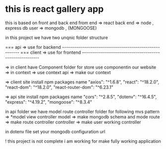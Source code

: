 <h1> this is react gallery app </h1>

this is based on front and back end 
from end =>  react 
back end => node , express 
db user => mongodb , (MONGOOSE)

in this project we have two unqnic folder structure

=== api  => use for backend --------------------------------------------------------
=== client => use for frontend --------------------------------------------------------

=> in client have Component folder for store use componentin our website
=> in context => use context api => make our context

=> client site install npm packages name
    "axios": "^1.6.8",
    "react": "^18.2.0",
    "react-dom": "^18.2.0",
    "react-router-dom": "^6.23.1"
<!-- ------------------------------------------------- -->
=> api site install npm packages name
    "cors": "^2.8.5",
    "dotenv": "^16.4.5",
    "express": "^4.19.2",
    "mongoose": "^8.3.4"

in api folder we have model route controller folder for following mvs pattern 
=> *model view controller
model => make mongodb schema and mode
route => make route controller 
controller => make user working controller

in dotenv file set your mongodb configuration url 

! this project is not complete i am working for make fully working application
